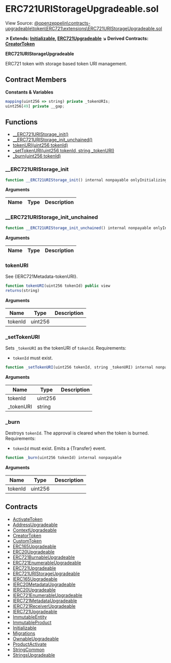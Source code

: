 # ERC721URIStorageUpgradeable.sol

View Source: [@openzeppelin\contracts-upgradeable\token\ERC721\extensions\ERC721URIStorageUpgradeable.sol](..\@openzeppelin\contracts-upgradeable\token\ERC721\extensions\ERC721URIStorageUpgradeable.sol)

**↗ Extends: [Initializable](Initializable.md), [ERC721Upgradeable](ERC721Upgradeable.md)**
**↘ Derived Contracts: [CreatorToken](CreatorToken.md)**

**ERC721URIStorageUpgradeable**

ERC721 token with storage based token URI management.

## Contract Members
**Constants & Variables**

```js
mapping(uint256 => string) private _tokenURIs;
uint256[49] private __gap;

```

## Functions

- [__ERC721URIStorage_init()](#__erc721uristorage_init)
- [__ERC721URIStorage_init_unchained()](#__erc721uristorage_init_unchained)
- [tokenURI(uint256 tokenId)](#tokenuri)
- [_setTokenURI(uint256 tokenId, string _tokenURI)](#_settokenuri)
- [_burn(uint256 tokenId)](#_burn)

### __ERC721URIStorage_init

```js
function __ERC721URIStorage_init() internal nonpayable onlyInitializing 
```

**Arguments**

| Name        | Type           | Description  |
| ------------- |------------- | -----|

### __ERC721URIStorage_init_unchained

```js
function __ERC721URIStorage_init_unchained() internal nonpayable onlyInitializing 
```

**Arguments**

| Name        | Type           | Description  |
| ------------- |------------- | -----|

### tokenURI

See {IERC721Metadata-tokenURI}.

```js
function tokenURI(uint256 tokenId) public view
returns(string)
```

**Arguments**

| Name        | Type           | Description  |
| ------------- |------------- | -----|
| tokenId | uint256 |  | 

### _setTokenURI

Sets `_tokenURI` as the tokenURI of `tokenId`.
 Requirements:
 - `tokenId` must exist.

```js
function _setTokenURI(uint256 tokenId, string _tokenURI) internal nonpayable
```

**Arguments**

| Name        | Type           | Description  |
| ------------- |------------- | -----|
| tokenId | uint256 |  | 
| _tokenURI | string |  | 

### _burn

Destroys `tokenId`.
 The approval is cleared when the token is burned.
 Requirements:
 - `tokenId` must exist.
 Emits a {Transfer} event.

```js
function _burn(uint256 tokenId) internal nonpayable
```

**Arguments**

| Name        | Type           | Description  |
| ------------- |------------- | -----|
| tokenId | uint256 |  | 

## Contracts

* [ActivateToken](ActivateToken.md)
* [AddressUpgradeable](AddressUpgradeable.md)
* [ContextUpgradeable](ContextUpgradeable.md)
* [CreatorToken](CreatorToken.md)
* [CustomToken](CustomToken.md)
* [ERC165Upgradeable](ERC165Upgradeable.md)
* [ERC20Upgradeable](ERC20Upgradeable.md)
* [ERC721BurnableUpgradeable](ERC721BurnableUpgradeable.md)
* [ERC721EnumerableUpgradeable](ERC721EnumerableUpgradeable.md)
* [ERC721Upgradeable](ERC721Upgradeable.md)
* [ERC721URIStorageUpgradeable](ERC721URIStorageUpgradeable.md)
* [IERC165Upgradeable](IERC165Upgradeable.md)
* [IERC20MetadataUpgradeable](IERC20MetadataUpgradeable.md)
* [IERC20Upgradeable](IERC20Upgradeable.md)
* [IERC721EnumerableUpgradeable](IERC721EnumerableUpgradeable.md)
* [IERC721MetadataUpgradeable](IERC721MetadataUpgradeable.md)
* [IERC721ReceiverUpgradeable](IERC721ReceiverUpgradeable.md)
* [IERC721Upgradeable](IERC721Upgradeable.md)
* [ImmutableEntity](ImmutableEntity.md)
* [ImmutableProduct](ImmutableProduct.md)
* [Initializable](Initializable.md)
* [Migrations](Migrations.md)
* [OwnableUpgradeable](OwnableUpgradeable.md)
* [ProductActivate](ProductActivate.md)
* [StringCommon](StringCommon.md)
* [StringsUpgradeable](StringsUpgradeable.md)
